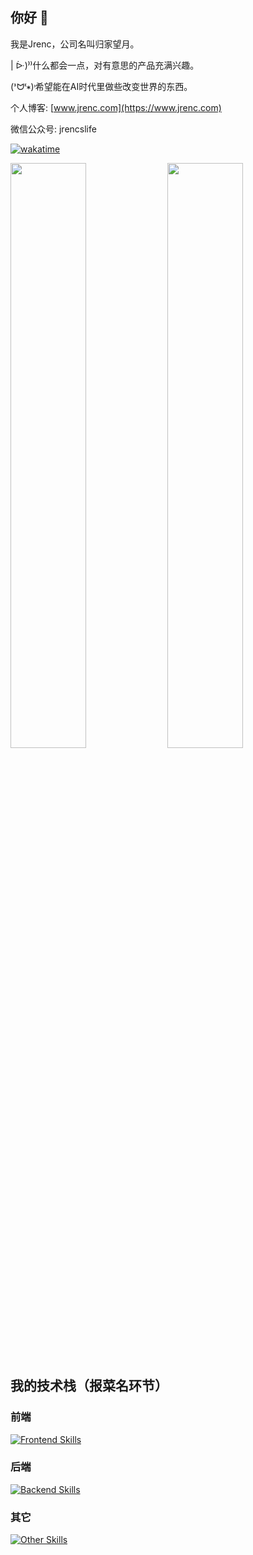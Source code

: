 
## 你好 👋

我是Jrenc，公司名叫归家望月。

| ᐕ)⁾⁾什么都会一点，对有意思的产品充满兴趣。

(ᕑᗢᓫ∗)˒希望能在AI时代里做些改变世界的东西。

个人博客: [www.jrenc.com](https://www.jrenc.com)  

微信公众号: jrencslife  

[![wakatime](https://wakatime.com/badge/user/d96ca117-185e-408e-b1a2-892e09cc7d3c.svg)](https://wakatime.com/@d96ca117-185e-408e-b1a2-892e09cc7d3c)

<div>
  <img width="49%" src="https://github-readme-stats.vercel.app/api?username=jrenc2002&show_icons=true&include_all_commits=true&count_private=true"/>
  <img width="49%" src="https://github-readme-stats.vercel.app/api/wakatime?username=d96ca117-185e-408e-b1a2-892e09cc7d3c&bg_color=2D3748&title_color=2F855A&icon_color=2F855A&text_color=ffffff&custom_title=Code%20Time%20Stats&langs_count=10&layout=compact"/>

</div>

## 我的技术栈（报菜名环节）

### 前端
 [![Frontend Skills](https://skillicons.dev/icons?i=react,html,js,ts,npm,vscode,vite,vue,css,tailwind,jquery,sass,webstorm,nuxt,yarn,pinia,electron)](https://skillicons.dev)

### 后端
 [![Backend Skills](https://skillicons.dev/icons?i=python,pycharm,django,flask,go,nodejs,nestjs,nextjs)](https://skillicons.dev)
 
### 其它
   [![Other Skills](https://skillicons.dev/icons?i=figma,qt,c,cpp,cmake,github,gmail,linux,nodejs,photoshop,opencv,postman,vercel,git,mysql,nginx)](https://skillicons.dev)

